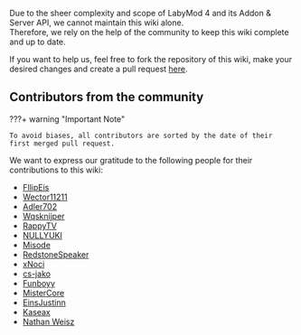 Due to the sheer complexity and scope of LabyMod 4 and its Addon & Server API, we cannot maintain this wiki alone. <br>
Therefore, we rely on the help of the community to keep this wiki complete and up to date.

If you want to help us, feel free to fork the repository of this wiki, make your desired changes and create a pull request <a href="https://github.com/LabyMod/labymod4-api-wiki" target="_blank">here</a>.

## Contributors from the community

???+ warning "Important Note"

    To avoid biases, all contributors are sorted by the date of their first merged pull request.

We want to express our gratitude to the following people for their contributions to this wiki:

+ [FllipEis](https://github.com/FllipEis)
+ [Wector11211](https://github.com/Wector11211)
+ [Adler702](https://github.com/Adler702)
+ [Wqsknijper](https://github.com/Wqsknijper)
+ [RappyTV](https://github.com/RappyTV)
+ [NULLYUKI](https://github.com/NULLYUKI)
+ [Misode](https://github.com/misode)
+ [RedstoneSpeaker](https://github.com/RedstoneSpeaker)
+ [xNoci](https://github.com/xNoci)
+ [cs-jako](https://github.com/cs-jako)
+ [Funboyy](https://github.com/Funboyy)
+ [MisterCore](https://github.com/MisterCore)
+ [EinsJustinn](https://github.com/EinsJustinn)
+ [Kaseax](https://github.com/Kaseax)
+ [Nathan Weisz](https://github.com/nateweisz)
